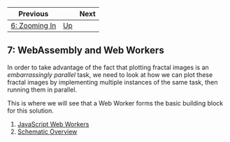 | Previous | | Next
|---|---|---
| [6: Zooming In](../06%20Zoom%20Image/) | [Up](../) | 

## 7: WebAssembly and Web Workers

In order to take advantage of the fact that plotting fractal images is an *embarrassingly parallel* task, we need to look at how we can plot these fractal images by implementing multiple instances of the same task, then running them in parallel.

This is where we will see that a Web Worker forms the basic building block for this solution.

1. [JavaScript Web Workers](./01/)
1. [Schematic Overview](./02/)


